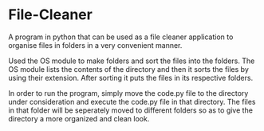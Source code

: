 # File-Cleaner
A program in python that can be used as a file cleaner application to organise files in folders in a very convenient manner.

Used the OS module to make folders and sort the files into the folders. 
The OS module lists the contents of the directory and then it sorts the files by using their extension. 
After sorting it puts the files in its respective folders.

In order to run the program, simply move the code.py file to the directory under consideration and execute the code.py file in that directory. The files in that folder will be 
seperately moved to different folders so as to give the directory a more organized and clean look.
